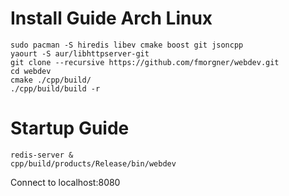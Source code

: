 

# Install Guide Arch Linux

    sudo pacman -S hiredis libev cmake boost git jsoncpp
    yaourt -S aur/libhttpserver-git
    git clone --recursive https://github.com/fmorgner/webdev.git
    cd webdev
    cmake ./cpp/build/
    ./cpp/build/build -r

# Startup Guide

    redis-server &
    cpp/build/products/Release/bin/webdev

Connect to localhost:8080
